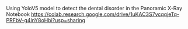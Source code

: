 Using YoloV5 model to detect the dental disorder in the Panoramic X-Ray 
Notebook https://colab.research.google.com/drive/1uKAC3S7vcqqjeTq-PRFbV-g4lnY8oHbi?usp=sharing
